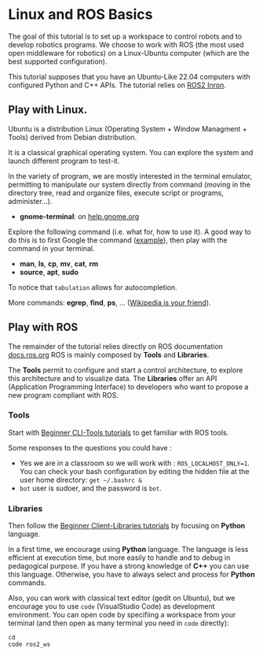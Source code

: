# Linux and ROS Basics

The goal of this tutorial is to set up a workspace to control robots and to develop robotics programs.
We choose to work with ROS (the most used open middleware for robotics) on a Linux-Ubuntu computer (which are the best supported configuration).

This tutorial supposes that you have an Ubuntu-Like 22.04 computers with configured Python and C++ APIs.
The tutorial relies on [ROS2 Inron](https://docs.ros.org/en/iron).


## Play with Linux.

Ubuntu is a distribution Linux (Operating System + Window Managment + Tools) derived from Debian distribution.

It is a classical graphical operating system.
You can explore the system and launch different program to test-it.

In the variety of program, we are mostly interested in the terminal emulator, permitting to manipulate our system directly from command (moving in the directory tree, read and organize files, execute script or programs, administer...).

- **gnome-terminal**: on [help.gnome.org](https://help.gnome.org/users/gnome-terminal/stable)

Explore the following command (i.e. what for, how to use it). A good way to do this is to first Google the command ([example](https://duckduckgo.com/?q=command+man&t=newext&atb=v351-6&ia=web)), then play with the command in your terminal.

- **man**, **ls**, **cp**, **mv**, **cat**, **rm**
- **source**, **apt**, **sudo**

To notice that `tabulation` allows for autocompletion.

More commands: **egrep**, **find**, **ps**, ... ([Wikipedia is your friend](https://en.wikibooks.org/wiki/Linux_Guide/Linux_commands)).


## Play with ROS

The remainder of the tutorial relies directly on ROS documentation [docs.ros.org](https://docs.ros.org/)
ROS is mainly composed by **Tools** and **Libraries**.

The **Tools** permit to configure and start a control architecture, to explore this architecture and to visualize data.
The **Libraries** offer an API (Application Programming Interface) to developers who want to propose a new program compliant with ROS.

### Tools

Start with [Beginner CLI-Tools tutorials](https://docs.ros.org/en/iron/Tutorials/Beginner-CLI-Tools.html) to get familiar with ROS tools.

Some responses to the questions you could have :

- Yes we are in a classroom so we will work with : `ROS_LOCALHOST_ONLY=1`. You can check your bash configuration by editing the hidden file at the user home directory: `get ~/.bashrc &`
- `bot` user is sudoer, and the password is `bot`.

### Libraries

Then follow the [Beginner Client-Libraries tutorials](https://docs.ros.org/en/iron/Tutorials/Beginner-Client-Libraries.html) by focusing on **Python** language.

In a first time, we encourage using **Python** language. The language is less efficient at execution time, but more easily to handle and to debug in pedagogical purpose.
If you have a strong knowledge of **C++** you can use this language.
Otherwise, you have to always select and process for **Python** commands.

Also, you can work with classical text editor (gedit on Ubuntu), but we encourage you to use `code` (VisualStudio Code) as development environment.
You can open code by specifiing a workspace from your terminal (and then open as many terminal you need in `code` directly):

```console
cd
code ros2_ws
```
